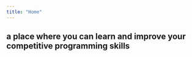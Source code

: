 ```yaml
---
title: "Home"
---
```

## a place where you can learn and improve your competitive programming skills
